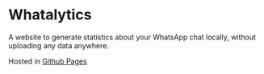 # Whatalytics

A website to generate statistics about your WhatsApp chat locally, without uploading any data anywhere.

Hosted in [Github Pages](https://r0drick.github.io/whatalytics/)